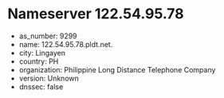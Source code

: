 # Nameserver 122.54.95.78

* as_number: 9299
* name: 122.54.95.78.pldt.net.
* city: Lingayen
* country: PH
* organization: Philippine Long Distance Telephone Company
* version: Unknown
* dnssec: false
